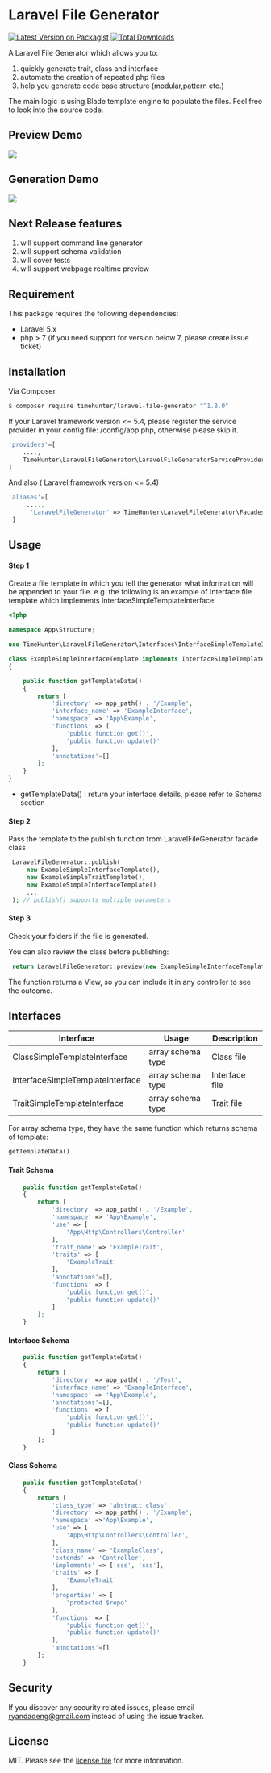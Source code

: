 # Laravel File Generator

[![Latest Version on Packagist][ico-version]][link-packagist]
[![Total Downloads][ico-downloads]][link-downloads]


A Laravel File Generator which allows you to:
1. quickly generate trait, class and interface
2. automate the creation of repeated php files
3. help you generate code base structure (modular,pattern etc.)

The main logic is using Blade template engine to populate the files. Feel free to look into the source code.

## Preview Demo
![](https://github.com/RyanDaDeng/design-patterns/blob/master/preview.gif)

## Generation Demo
![](https://github.com/RyanDaDeng/design-patterns/blob/master/generation.gif)


## Next Release features
1. will support command line generator
2. will support schema validation
3. will cover tests
4. will support webpage realtime preview

## Requirement

This package requires the following dependencies:

- Laravel 5.x
- php > 7 (if you need support for version below 7, please create issue ticket)


## Installation


Via Composer

``` bash
$ composer require timehunter/laravel-file-generator "^1.8.0"
```

If your Laravel framework version <= 5.4, please register the service provider in your config file: /config/app.php, otherwise please skip it.


``` php
'providers'=[
    ....,
    TimeHunter\LaravelFileGenerator\LaravelFileGeneratorServiceProvider::class
]
```

And also ( Laravel framework version <= 5.4)
``` php
'aliases'=[
     ....,
      'LaravelFileGenerator' => TimeHunter\LaravelFileGenerator\Facades\LaravelFileGenerator::class
 ]
```


## Usage

#### Step 1
 Create a file template in which you tell the generator what information will be appended to your file. e.g. the following is an example of Interface file template which implements InterfaceSimpleTemplateInterface:
``` php
<?php

namespace App\Structure;

use TimeHunter\LaravelFileGenerator\Interfaces\InterfaceSimpleTemplateInterface;

class ExampleSimpleInterfaceTemplate implements InterfaceSimpleTemplateInterface
{

    public function getTemplateData()
    {
        return [
            'directory' => app_path() . '/Example',
            'interface_name' => 'ExampleInterface',
            'namespace' => 'App\Example',
            'functions' => [
                'public function get()',
                'public function update()'
            ],
            'annotations'=[]
        ];
    }
}
```

- getTemplateData() : return your interface details, please refer to Schema section

#### Step 2
 Pass the template to the publish function from LaravelFileGenerator facade class

``` php
 LaravelFileGenerator::publish(
     new ExampleSimpleInterfaceTemplate(),
     new ExampleSimpleTraitTemplate(),
     new ExampleSimpleInterfaceTemplate()
     ...
 ); // publish() supports multiple parameters
```
#### Step 3
 Check your folders if the file is generated.
 
 You can also review the class before publishing:

``` php
 return LaravelFileGenerator::preview(new ExampleSimpleInterfaceTemplate());
```

The function returns a View, so you can include it in any controller to see the outcome.

## Interfaces

| Interface                        | Usage                | Description    |
|----------------------------------|----------------------|----------------|
| ClassSimpleTemplateInterface     | array schema type    | Class file     |
| InterfaceSimpleTemplateInterface | array schema type    | Interface file |
| TraitSimpleTemplateInterface     | array schema type    | Trait file     |


For array schema type, they have the same function which returns schema of template:

``` php
getTemplateData()
```

#### Trait Schema

``` php
    public function getTemplateData()
    {
        return [
            'directory' => app_path() . '/Example',
            'namespace' => 'App\Example',
            'use' => [
                'App\Http\Controllers\Controller'
            ],
            'trait_name' => 'ExampleTrait',
            'traits' => [
                'ExampleTrait'
            ],
            'annotations'=[],
            'functions' => [
                'public function get()',
                'public function update()'
            ]
        ];
    }
```

#### Interface Schema

``` php
    public function getTemplateData()
    {
        return [
            'directory' => app_path() . '/Test',
            'interface_name' => 'ExampleInterface',
            'namespace' => 'App\Example',
            'annotations'=[],
            'functions' => [
                'public function get()',
                'public function update()'
            ]
        ];
    }
```


#### Class Schema

``` php
    public function getTemplateData()
    {
        return [
            'class_type' => 'abstract class',
            'directory' => app_path() . '/Example',
            'namespace' =>'App\Example',
            'use' => [
                'App\Http\Controllers\Controller',
            ],
            'class_name' => 'ExampleClass',
            'extends' => 'Controller',
            'implements' => ['sss', 'sss'],
            'traits' => [
                'ExampleTrait'
            ],
            'properties' => [
                'protected $repo'
            ],
            'functions' => [
                'public function get()',
                'public function update()'
            ],
            'annotations'=[]
        ];
    }
```


## Security

If you discover any security related issues, please email ryandadeng@gmail.com instead of using the issue tracker.


## License

MIT. Please see the [license file](license.md) for more information.

[ico-version]: https://img.shields.io/packagist/v/timehunter/laravel-file-generator.svg?style=flat-square
[ico-downloads]: https://img.shields.io/packagist/dt/timehunter/laravel-file-generator.svg?style=flat-square


[link-packagist]: https://packagist.org/packages/timehunter/laravel-file-generator
[link-downloads]: https://packagist.org/packages/timehunter/laravel-file-generator
[link-author]: https://github.com/RyanDaDeng/laravel-file-generator
